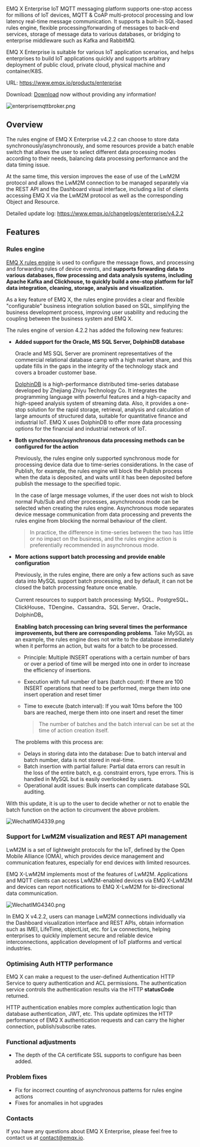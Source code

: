 
EMQ X Enterprise IoT MQTT messaging platform supports one-stop access for millions of IoT devices, MQTT & CoAP multi-protocol processing and low latency real-time message communication. It supports a built-in SQL-based rules engine, flexible processing/forwarding of messages to back-end services, storage of message data to various databases, or bridging to enterprise middleware such as Kafka and RabbitMQ.

EMQ X Enterprise is suitable for various IoT application scenarios, and helps enterprises to build IoT applications quickly and supports arbitrary deployment of public cloud, private cloud, physical machine and container/K8S.

URL: https://www.emqx.io/products/enterprise

Download: [Download](https://www.emqx.io/downloads#enterprise) now without providing any information!

![enterprisemqttbroker.png](https://static.emqx.net/images/4b87d5ae6dc17bb84f6414e4d8fc504c.png)

## Overview

The rules engine of EMQ X Enterprise v4.2.2 can choose to store data synchronously/asynchronously, and some resources provide a batch enable switch that allows the user to select different data processing modes according to their needs, balancing data processing performance and the data timing issue.

At the same time, this version improves the ease of use of the LwM2M protocol and allows the LwM2M connection to be managed separately via the REST API and the Dashboard visual interface, including a list of clients accessing EMQ X via the LwM2M protocol as well as the corresponding Object and Resource.

Detailed update log: https://www.emqx.io/changelogs/enterprise/v4.2.2

## Features

### Rules engine

[EMQ X rules engine](https://docs.emqx.io/en/broker/latest/rule/rule-engine.html) is used to configure the message flows, and processing and forwarding rules of device events, and **supports forwarding data to various databases, flow processing and data analysis systems, including Apache Kafka and Clickhouse, to quickly build a one-stop platform for IoT data integration, cleaning, storage, analysis and visualization.**

As a key feature of EMQ X, the rules engine provides a clear and flexible "configurable" business integration solution based on SQL, simplifying the business development process, improving user usability and reducing the coupling between the business system and EMQ X. 

The rules engine of version 4.2.2 has added the following new features:

- **Added support for the Oracle, MS SQL Server, DolphinDB database**

  Oracle and MS SQL Server are prominent representatives of the commercial relational database camp with a high market share, and this update fills in the gaps in the integrity of the technology stack and covers a broader customer base.

  [DolphinDB](https://www.dolphindb.com/) is a high-performance distributed time-series database developed by Zhejiang Zhiyu Technology Co. It integrates the programming language with powerful features and a high-capacity and high-speed analysis system of streaming data. Also, it provides a one-stop solution for the rapid storage, retrieval, analysis and calculation of large amounts of structured data, suitable for quantitative finance and industrial IoT. EMQ X uses DolphinDB to offer more data processing options for the financial and industrial network of IoT. 

- **Both synchronous/asynchronous data processing methods can be configured for the action**

  Previously, the rules engine only supported synchronous mode for processing device data due to time-series considerations. In the case of Publish, for example, the rules engine will block the Publish process when the data is deposited, and waits until it has been deposited before publish the message to the specified topic.

  In the case of large message volumes, if the user does not wish to block normal Pub/Sub and other processes, asynchronous mode can be selected when creating the rules engine. Asynchronous mode separates device message communication from data processing and prevents the rules engine from blocking the normal behaviour of the client.

  > In practice, the difference in time-series between the two has little or no impact on the business, and the rules engine action is preferentially recommended in asynchronous mode.

- **More actions support batch processing and provide enable configuration**

  Previously, in the rules engine, there are only a few actions such as save data into MySQL support batch processing, and by default, it can not be closed the batch processing feature once enable.

  Current resources to support batch processing: MySQL、PostgreSQL、ClickHouse、TDengine、Cassandra、SQL Server、Oracle、DolphinDB。

  **Enabling batch processing can bring several times the performance improvements, but there are corresponding problems**. Take MySQL as an example, the rules engine does not write to the database immediately when it performs an action, but waits for a batch to be processed.

  - Principle: Multiple INSERT operations with a certain number of bars or over a period of time will be merged into one in order to increase the efficiency of insertions.

  - Execution with full number of bars (batch count): If there are 100 INSERT operations that need to be performed, merge them into one insert operation and reset timer

  - Time to execute (batch interval): If you wait 10ms before the 100 bars are reached, merge them into one insert and reset the timer

    > The number of batches and the batch interval can be set at the time of action creation itself.

  The problems with this process are:

  - Delays in storing data into the database: Due to batch interval and batch number, data is not stored in real-time.
  - Batch insertion with partial failure: Partial data errors can result in the loss of the entire batch, e.g. constraint errors, type errors. This is handled in MySQL but is easily overlooked by users.
  - Operational audit issues: Bulk inserts can complicate database SQL auditing.

With this update, it is up to the user to decide whether or not to enable the batch function on the action to circumvent the above problem.

![WechatIMG4339.png](https://static.emqx.net/images/8d7c7df1d9e383c9b564509403718f6e.png)


### Support for LwM2M visualization and REST API management

LwM2M is a set of lightweight protocols for the IoT, defined by the Open Mobile Alliance (OMA), which provides device management and communication features, especially for end devices with limited resources.

EMQ X-LwM2M implements most of the features of LwM2M. Applications and MQTT clients can access LwM2M-enabled devices via EMQ X-LwM2M and devices can report notifications to EMQ X-LwM2M for bi-directional data communication.

![WechatIMG4340.png](https://static.emqx.net/images/c5580c872ed07fc6983e3995867c0b51.png)

In EMQ X v4.2.2, users can manage LwM2M connections individually via the Dashboard visualization interface and REST APIs, obtain information such as IMEI, LifeTime, objectList, etc. for Lw connections, helping enterprises to quickly implement secure and reliable device interconnections, application development of IoT platforms and vertical industries.




### Optimising Auth HTTP performance

EMQ X can make a request to the user-defined Authentication HTTP Service to query authentication and ACL permissions. The authentication service controls the authentication results via the HTTP **statusCode** returned.

HTTP authentication enables more complex authentication logic than database authentication, JWT, etc. This update optimizes the HTTP performance of EMQ X authentication requests and can carry the higher connection, publish/subscribe rates.

### Functional adjustments

- The depth of the CA certificate SSL supports to configure has been added.

### Problem fixes

- Fix for incorrect counting of asynchronous patterns for rules engine actions
- Fixes for anomalies in hot upgrades

### Contacts

If you have any questions about EMQ X Enterprise, please feel free to contact us at [contact@emqx.io](mailto:contact@emqx.io).




